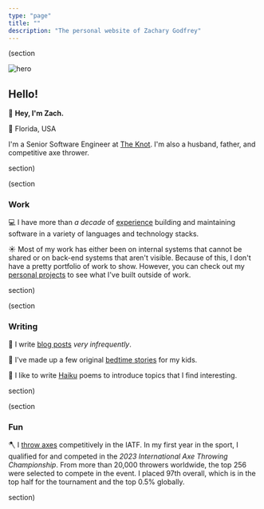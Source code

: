 ```yaml
---
type: "page"
title: ""
description: "The personal website of Zachary Godfrey"
---
```


(section

![hero](data:image/png;base64,{{>hero}})

## Hello!

:wave: **Hey, I'm Zach.**

:round_pushpin: Florida, USA

I'm a Senior Software Engineer at [The Knot](https://theknot.com). I'm also a husband, father, and competitive axe thrower.

section)

(section

### Work

:computer: I have more than *a decade* of [experience](/work) building and maintaining software in a variety of languages and technology stacks.

:sunny: Most of my work has either been on internal systems that cannot be shared or on back-end systems that aren't visible. Because of this, I don't have a pretty portfolio of work to show. However, you can check out my [personal projects](/projects) to see what I've built outside of work.

section)

(section

### Writing

:speech_balloon: I write [blog posts](/blog) *very infrequently*.

:teddy_bear: I've made up a few original [bedtime stories](/bedtime-stories) for my kids.

:thought_balloon: I like to write [Haiku](/haiku) poems to introduce topics that I find interesting.

section)

(section

### Fun

:axe: I [throw axes](https://axescores.com/player/1207260) competitively in the IATF. In my first year in the sport, I qualified for and competed in the *2023 International Axe Throwing Championship*. From more than 20,000 throwers worldwide, the top 256 were selected to compete in the event. I placed 97th overall, which is in the top half for the tournament and the top 0.5% globally.

section)
